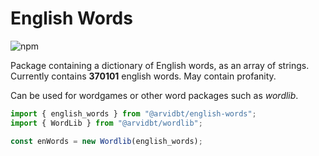 # English Words

![npm](https://img.shields.io/npm/dt/%40arvidbt/english-words)

Package containing a dictionary of English words, as an array of strings. Currently contains **370101** english words. May contain profanity.

Can be used for wordgames or other word packages such as _wordlib_.

```javascript
import { english_words } from "@arvidbt/english-words";
import { WordLib } from "@arvidbt/wordlib";

const enWords = new Wordlib(english_words);
```
